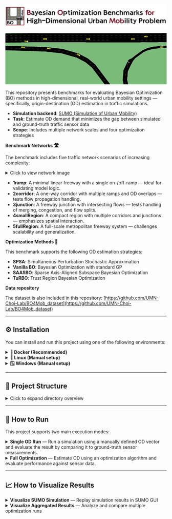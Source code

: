 ![Logo](assets/logo-repo.jpg)

![Intro Movie](assets/intro_movie.gif)

This repository presents benchmarks for evaluating Bayesian Optimization (BO) methods in high-dimensional, real-world urban mobility settings — specifically, origin-destination (OD) estimation in traffic simulations.

- **Simulation backend**: [SUMO (Simulation of Urban Mobility)](https://www.eclipse.org/sumo/)
- **Task**: Estimate OD demand that minimizes the gap between simulated and ground-truth traffic sensor data
- **Scope**: Includes multiple network scales and four optimization strategies

**Benchmark Networks 🛣️**

The benchmark includes five traffic network scenarios of increasing complexity:

<details>
<summary>Click to view network image</summary>

<p align="center">
  <img src="assets/network.jpg" alt="Benchmark Networks" width="650"/>
</p>

</details>

- **1ramp**: A minimal linear freeway with a single on-/off-ramp — ideal for validating model logic.
- **2corridor**: A one-way corridor with multiple ramps and OD overlaps — tests flow propagation handling.
- **3junction**: A freeway junction with intersecting flows — tests handling of merging, congestion, and flow splits.
- **4smallRegion**: A compact region with multiple corridors and junctions — emphasizes spatial interaction.
- **5fullRegion**: A full-scale metropolitan freeway system — challenges scalability and generalization.

**Optimization Methods 🎯**

This benchmark supports the following OD estimation strategies:

- **SPSA**: Simultaneous Perturbation Stochastic Approximation
- **Vanilla BO**: Bayesian Optimization with standard GP
- **SAASBO**: Sparse Axis-Aligned Subspace Bayesian Optimization
- **TuRBO**: Trust Region Bayesian Optimization

**Data repository**

The dataset is also included in this repository: [https://github.com/UMN-Choi-Lab/BO4Mob_dataset](https://github.com/UMN-Choi-Lab/BO4Mob_dataset)

---

## ⚙️ Installation

You can install and run this project using one of the following environments:

<details>
<summary><strong>🐳 Docker (Recommended)</strong></summary>
 This is the easiest and most reproducible way to run the benchmark.

### 🛠️ Step-by-Step

1. **Pull the Docker image from Docker Hub**  
    ```bash
    docker pull choisumn/bo4mob
    ```
2. **Run the Docker container**
   ```bash
   docker run -it --name container_name choisumn/bo4mob
   ```
   Attach to the running container and go to the `/app` directory.
3. **Initialize submodules (if needed)**

    When you run the docker container, SUMO is automatically installed. If the submodule does not work, run the following code:

   ```bash
   git submodule init
   git submodule update  
   ```

3. **Initialize submodules (if needed)**

    You can verify the default installation path by running:

    ```bash
    which sumo
    ```

    This should return the path `/opt/sumo-1.12/bin/sumo`.
   

</details>



<details> <summary><strong>🐧 Linux (Manual setup)</strong></summary>
 Follow this guide if you want to run outside Docker on Ubuntu or similar distributions.

### 🛠️ Step-by-Step

- This guide outlines how to set up the environment and build the project on **Ubuntu 22.04** with **Python 3.10**.

1. **System update & Python installation**

    ```bash
    sudo apt update && sudo apt upgrade -y
    sudo apt install -y python3 python3-pip
    ```

2. **Install required system libraries**
    ```bash
      sudo apt install -y \
          bash \
          curl \
          vim \
          git \
          cmake \
          g++ \
          build-essential \
          libxerces-c-dev \
          libfox-1.6-dev \
          libgdal-dev \
          libproj-dev \
          libgl2ps-dev \
          libsqlite3-dev \
          python3-dev
    ```

3. **Clone the project repository**
    ```bash
      git clone https://github.com/UMN-Choi-Lab/BO4Mob.git
      cd bo-urbanmobility-test
    ```

4. **Install Python dependencies**
    ```bash
      pip install --no-cache-dir -r requirements.txt
    ```

5. **Install and build SUMO**
  - Initialize submodules:
    ```bash
      git submodule init
      git submodule update 
    ```
  - Build SUMO:
    ```bash
      cd sumo/build
      cmake -DCMAKE_INSTALL_PREFIX=/opt/sumo-1.12 ..
      make -j$(nproc)
      sudo make install
    ```
  - Set environment variables:
    ```bash
      echo 'export SUMO_HOME=/opt/sumo-1.12/share/sumo' >> ~/.bashrc
      echo 'export PATH=$PATH:/opt/sumo-1.12/bin' >> ~/.bashrc
      source ~/.bashrc
    ```

6. **(Optional) If python Command Is Not Recognized**
  - If python is not mapped to python3, create the alias manually:
    ```bash
      sudo update-alternatives --install /usr/bin/python python /usr/bin/python3 1
    ```

7. ✅ **Done**
  - You can now run and test your project. To verify SUMO installation:
    ```bash
    which sumo
    ```
    This should return the path `/opt/sumo-1.12/bin/sumo`.


</details>



<details>
<summary><strong>🪟 Windows (Manual setup)</strong></summary>
Follow these steps to set up and run the benchmark on Windows without using Docker.

### 🛠️ Step-by-Step

1. **Check Your Python Version**
  - Make sure you have Python **3.10** installed.
  - To verify your Python version, run:
    ```bash
    python --version
    ```

2. **Download SUMO Version 1.12.0**
  - Visit [https://sumo.dlr.de/releases/1.12.0/](https://sumo.dlr.de/releases/1.12.0/)
  - Download either `sumo-win64-1.12.0.msi`
  - During installation:
    - Note the installation path (e.g., `C:\Program Files (x86)\Eclipse\Sumo\`)
    - Make sure to check the option:
      **"Set SUMO_HOME and adapt PATH and PYTHONPATH"**


3. **Clone the repository**
    ```bash
    git clone https://github.com/UMN-Choi-Lab/BO4Mob.git
    ```

4. **Install Python dependencies**
  - Navigate to the project folder and install required packages:

    ```bash
    pip install -r requirements.txt
    ```

5. **Run a code**
  - You're now ready to run the code within the cloned repository.
</details>

---

## 📂 Project Structure

<details>
<summary>Click to expand directory overview</summary>

- `src/` : Source code for running simulations and optimization (includes models, simulation logic, and optimization strategies)
- `output/` : Simulation and optimization results, including logs, figures, and route files
- `network/` : SUMO network files (`net.xml`, `taz.xml`, `od.xml`, etc.) for each scenario
- `sensor_data/` : Ground-truth sensor measurements used for evaluation
- `config/` : JSON configuration files defining each experiment setup
- `od_for_single_run/` : OD vectors for single-run simulations and input templates
- `visualization/` : Tools for SUMO GUI-based visualization and analysis notebooks
- `requirements.txt` : List of required Python packages
- `README.md` : Main documentation for the repository

</details>

---

## 🚀 How to Run

This project supports two main execution modes:

<details>
<summary><strong>Single OD Run</strong> — Run a simulation using a manually defined OD vector and evaluate the result by comparing it to ground-truth sensor measurements.</summary>

This mode runs a simulation using a manually defined OD vector (`x`) and compares the result with ground-truth measurements. Useful for baseline evaluation and sanity checks.

#### 🔧 Argument Details

- `--network_name`: One of `["1ramp", "2corridor", "3junction", "4smallRegion", "5fullRegion"]`
- `--date`: Integer representing the simulation date in `yymmdd` format (e.g., `221014` for October 14, 2022); one of `221008`-`221021`
- `--hour`: Time window for simulation in `HH-HH` format, where the first value is the start hour and the second is the end hour (e.g., `08-09` means from 08:00 to 09:00); one of `["06-07", "08-09", "17-18"]`
- `--routes_per_od`: *(optional)* Type of routes to use for the simulation; choose between `single` (default) for one representative route per OD pair, or `multiple` for multiple precomputed routes per OD pair
- `--od_values`: (Only for `1ramp`) Three integer OD values as direct input, e.g., `--od_values 2092 609 386`
  - The OD values must be given in the following order: (1) taz_0 → taz_1, (2) taz_0 → taz_49, (3) taz_49 -> taz_1
    <details>
    <summary>Map of 1ramp</summary>
    
    ![1ramp Map](./assets/1ramp-map.png)

    Use it as a reference when assigning OD values.
    </details>
  - The appropriate range for each OD value depends on spatiotemporal characteristics. For weekday morning peak hours, values up to 2500 per OD are recommended for the 1ramp network.
- `--od_csv`: CSV file with a `flow` column containing OD values (e.g., `od_1ramp.csv` in `od_for_single_run/`)
- `--launch_gui`: *(optional)* If provided, launches SUMO GUI after the simulation is completed

#### 📋 Step-by-Step Instructions

1. **Check ground-truth sensor data**

   Confirm that the following file exists: `sensor_data/{date}/gt_link_data_{network_name}_{date}_{hour}.csv`
   
   This file is required to evaluate the simulation by comparing it against real sensor flow data.

2. **Provide OD input and run the simulation**

   Depending on the network, you can either input OD values directly or use a CSV file located in `od_for_single_run/`.

   Use the following command structure:
    ```bash
    python src/single_od_run.py \
      --network_name ${NETWORK_NAME} \
      --date ${DATE} \
      --hour ${HOUR} \
      [--routes_per_od ${ROUTES_PER_OD}] \
      (--od_values V1 V2 V3) | (--od_csv ${CSV_FILENAME}) \
      [--launch_gui]
    ```
   
   Example
   - **For `1ramp` with direct OD values** (3 OD pairs):
      ```bash
      python src/single_od_run.py --network_name 1ramp --date 221014 --hour 08-09 --routes_per_od multiple --od_values 2092 609 386 --launch_gui
      ```
   - **For `1ramp` with CSV input**
      ```bash
      python src/single_od_run.py --network_name 1ramp --date 221014 --hour 08-09 --routes_per_od multiple --od_csv od_1ramp.csv --launch_gui
      ```

   - **For other networks with CSV input** (`2corridor`, `3junction`, etc.):
      ```bash
      python src/single_od_run.py --network_name 2corridor --date 221014 --hour 08-09 --routes_per_od multiple --od_csv od_2corridor.csv --launch_gui
      ```

   > The script automatically looks for the file in `od_for_single_run/`, so you only need to provide the file name.

3. **Check the results**

    Simulation outputs will be saved to the `output/single_od_run/` directory, with a folder name determined by your input:

      - If you used `--od_values 2092 609 386`, the folder will be: `output/single_od_run/221014_08-09_multiple_od_2092-609-386_values/`

    - If you used `--od_csv od_1ramp.csv`, the folder will be: `output/single_od_run/221014_08-09_multiple_od_1ramp_csv/`

    This folder will contain:
      - `simulation/`: SUMO route, OD, and link flow outputs
      - `result/`: Evaluation metrics (e.g., NRMSE)
      - `figs/`: Visualizations (e.g., link flow comparison, OD bar plots)

#### 📌 Notes

- This mode does **not** perform optimization — it simply evaluates a fixed OD input through one simulation.
- For large networks, simulation time and memory usage may increase significantly.
- Either --od_values or --od_csv must be provided. Supplying both or neither will result in an error.

</details>

<details>
<summary><strong>Full Optimization</strong> — Estimate OD using an optimization algorithm and evaluate performance against sensor data.</summary>

This mode runs an initial search followed by model-based optimization (if specified), then compares simulated link flows with ground-truth sensor data to evaluate performance.

#### 🔧 Argument Details

- `--network_name`: One of `["1ramp", "2corridor", "3junction", "4smallRegion", "5fullRegion"]`
- `--model_name`: Optimization model to run, one of `["initSearch", "spsa", "vanillabo", "saasbo", "turbo"]`
- `--date`: Integer representing the simulation date in `yymmdd` format (e.g., `221014` for October 14, 2022); one of `221008`-`221021`
- `--hour`: Time window for simulation in `HH-HH` format, where the first value is the start hour and the second is the end hour (e.g., `08-09` means from 08:00 to 09:00); one of `["06-07", "08-09", "17-18"]`
- `--routes_per_od`: *(optional)* Type of routes to use for the simulation; choose between `single` (default) for one representative route per OD pair, or `multiple` for multiple precomputed routes per OD pair
- `--seed`: Random seed for reproducibility (must be 1- or 2-digit integer)
- `--cpu_max`: Number of CPU cores to use for parallel simulation

#### 📋 Step-by-Step Instructions

1. **Check ground-truth sensor data**

   Make sure the sensor data exists in: `sensor_data/{date}/gt_link_data_{network_name}_{date}_{hour}.csv`

   This is required for computing the evaluation loss (e.g., NRMSE).

2. **Run the optimization**

   Use the following command structure:

    ```bash
    python src/full_optimization.py \
      --network_name ${NETWORK_NAME} \
      --model_name ${MODEL_NAME} \
      --date ${DATE} \
      --hour ${HOUR} \
      [--routes_per_od ${ROUTES_PER_OD}] \
      --seed ${SEED} \
      [--cpu_max ${NUM_CORES}]
    ```

   Example
   - **Run full optimization with BO**:
      ```
      python src/full_optimization.py --network_name 1ramp --model_name vanillabo --date 221014 --hour 08-09 --routes_per_od multiple --seed 1
      ```
   - **Run only initial search phase (no model optimization)**:
      ```
      python src/full_optimization.py --network_name 1ramp --model_name initSearch --date 221014 --hour 08-09 --routes_per_od multiple --seed 1
      ```

   If `model_name` is set to a model (e.g., `vanillabo`), it will:
   - First run the initial search phase.
   - Then proceed with the selected model optimization.

   Alternatively, you can run `--model_name initSearch` only if you want to generate initial data without optimization.

3. **Check the results**

   Optimization results will be saved under: `output/full_optimization/network_{network_name}_{model_name}_{date}_{hour}_{routes_per_od}_seed-{seed}/`

   Inside you'll find:
   - `simulation/`: Route, OD, and link flow files across iterations
   - `result/`: Evaluation metrics (e.g., NRMSE, run time)
   - `figs/`: Convergence plots, link flow comparisons

#### 📌 Notes

- If the initial search has already been completed for the same seed/config, only the model optimization will run.
- Some large networks (e.g., `4smallRegion`, `5fullRegion`) may require significant memory and CPU resources. Make sure your machine meets the requirements.
- You can limit CPU usage using the `--cpu_max` argument to avoid system overload.

</details>

---

## 📈 How to Visualize Results

<details>
<summary><strong>Visualize SUMO Simulation</strong> — Replay simulation results in SUMO GUI</summary>

Use this script to visually inspect the simulation results using the SUMO GUI. It works for both full optimization and single OD run experiments.

#### 🔧 Argument Details
- `--mode`: One of `["single_od_run", "full_optimization"]`
- `--network_name`: Name of the network scenario (e.g., `1ramp`)
- `--date`: Simulation date in `yymmdd` format (e.g., `221014`)
- `--hour`: Time window of the experiment (e.g., `08-09`)
- `--routes_per_od`: Type of routes to use for the simulation; choose between `single` (default) for one representative route per OD pair, or `multiple` for multiple precomputed routes per OD pair
- `--overwrite`: If set, overwrites the original route file after sorting by vehicle departure time
- `--od_input`: *(required for single_od_run)* Folder identifier, e.g., `od_1ramp_csv` or `od_2092_609_386_values`

  Only for `full_optimization` mode:
  - `--model_name`: Optimization algorithm name (e.g., `spsa`, `vanillabo`)
  - `--seed`: Integer seed used for the experiment (e.g., `1`)
  - `--epoch`, `--batch`: Epoch and batch indices of the optimization iteration to visualize

#### 📋 Step-by-Step Instructions

1. **Ensure a simulation has already been run**

   This script does not run simulations — it only visualizes existing ones.  
   Make sure your simulation output exists under `output/`.

   - For `single_od_run`, the folder format is: `output/single_od_run/{date}_{hour}_{routes_per_od}_{od_input}/`

   - For `full_optimization`, the folder format is: `output/full_optimization/network_{network_name}_{model_name}_{date}_{hour}_{routes_per_od}_seed-{seed}/`

3. **Run the visualization script**

   Use the following command structure:

   ```
   python visualization/sumo_gui_runner.py \
     --mode ${MODE} \
     --network_name ${NETWORK_NAME} \
     --date ${DATE} \
     --hour ${HOUR} \
     --od_input ${OD_INPUT} \
     [--routes_per_od ${ROUTES_PER_OD}] \
     [--model_name ${MODEL_NAME}] \
     [--seed ${SEED}] \
     [--epoch ${EPOCH}] \
     [--batch ${BATCH}] \
     [--overwrite]
   ```
   
   Example

    - Single OD Run:

      ```bash
      python visualization/sumo_gui_runner.py --mode single_od_run --network_name 1ramp --date 221014 --hour 08-09 --routes_per_od multiple --od_input od_1ramp_csv
      ```

    - Full Optimization:

      ```bash
      python visualization/sumo_gui_runner.py --mode full_optimization --network_name 1ramp --model_name vanillabo --date 221014 --hour 08-09 --routes_per_od multiple --seed 1 --epoch 26 --batch 2
      ```

#### 📌 Notes
* The script expects only one matching folder for the given input arguments. If multiple or no matches are found, it will raise an error.
* The simulation must have been run beforehand so that *_routes.vehroutes.xml exists

</details>


<details>
<summary><strong>Visualize Aggregated Results</strong> — Analyze and compare multiple optimization runs</summary>

This script allows you to generate **convergence plots** and visualize **the fit to ground truth** for multiple optimization results.

#### 🔧 Argument Details
- `--network_name`: Name of the network scenario (e.g., `1ramp`)
- `--routes_per_od`: Type of routes to use for the simulation; choose between `single` or `multiple`. 
- `--hour`: Time window of the experiment (e.g., `08-09`)
- `--date`: Simulation date in `yymmdd` format (e.g., `221014`)
- `--max_epoch`: Maximum epoch number to visualize. Must be an integer. If any result folder does not contain data up to this epoch, an error will occur (e.g., 10, 100)


#### Run the visualization script

   Use the following command structure:

   ```bash
   python visualization/results_visualization.py \
     --network_name ${NETWORK_NAME} \
     --routes_per_od ${ROUTES_PER_OD} \
     --hour ${HOUR} \
     --date ${DATE} \
     --max_epoch ${MAX_EPOCH}
   ```
   
   Example:
    
   ```bash
   python visualization/results_visualization.py --network_name 1ramp --routes_per_od multiple --hour 08-09 --date 221014 --max_epoch 3
   ```

#### 📌 Notes
* The generated plots are in the `visualization/figures` directory.
* Executing this code will generate the following figure.

<p align="center">
  <img src="assets/example_convergence.png" alt="Convergence Plot" width="280"/>
  <img src="assets/example_fit.png" alt="Fit to Ground Truth" width="280"/>
</p>

</details>
